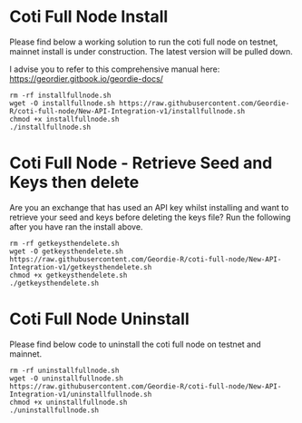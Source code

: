# Coti Full Node Install
Please find below a working solution to run the coti full node on testnet, mainnet install is under construction. The latest version will be pulled down.

I advise you to refer to this comprehensive manual here: https://geordier.gitbook.io/geordie-docs/

```
rm -rf installfullnode.sh
wget -O installfullnode.sh https://raw.githubusercontent.com/Geordie-R/coti-full-node/New-API-Integration-v1/installfullnode.sh
chmod +x installfullnode.sh
./installfullnode.sh

```


# Coti Full Node - Retrieve Seed and Keys then delete
Are you an exchange that has used an API key whilst installing and want to retrieve your seed and keys before deleting the keys file? Run the following after you have ran the install above.

```
rm -rf getkeysthendelete.sh
wget -O getkeysthendelete.sh https://raw.githubusercontent.com/Geordie-R/coti-full-node/New-API-Integration-v1/getkeysthendelete.sh
chmod +x getkeysthendelete.sh
./getkeysthendelete.sh

```




# Coti Full Node Uninstall
Please find below code to uninstall the coti full node on testnet and mainnet.

```
rm -rf uninstallfullnode.sh
wget -O uninstallfullnode.sh https://raw.githubusercontent.com/Geordie-R/coti-full-node/New-API-Integration-v1/uninstallfullnode.sh
chmod +x uninstallfullnode.sh
./uninstallfullnode.sh

```



